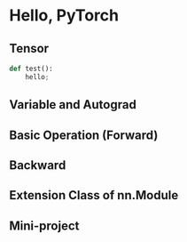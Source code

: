 # Hello, PyTorch

## Tensor

~~~python
def test():
    hello;
~~~

## Variable and Autograd

## Basic Operation (Forward)

## Backward

## Extension Class of nn.Module

## Mini-project